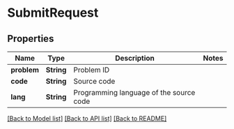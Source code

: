 # SubmitRequest

## Properties

Name | Type | Description | Notes
------------ | ------------- | ------------- | -------------
**problem** | **String** | Problem ID | 
**code** | **String** | Source code | 
**lang** | **String** | Programming language of the source code | 

[[Back to Model list]](../README.md#documentation-for-models) [[Back to API list]](../README.md#documentation-for-api-endpoints) [[Back to README]](../README.md)


